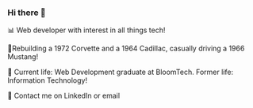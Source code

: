 ### Hi there 👋

📊 Web developer with interest in all things tech!

🚗Rebuilding a 1972 Corvette and a 1964 Cadillac, casually driving a 1966 Mustang!

🧪 Current life: Web Development graduate at BloomTech. Former life: Information Technology!

📲 Contact me on LinkedIn or email





 

